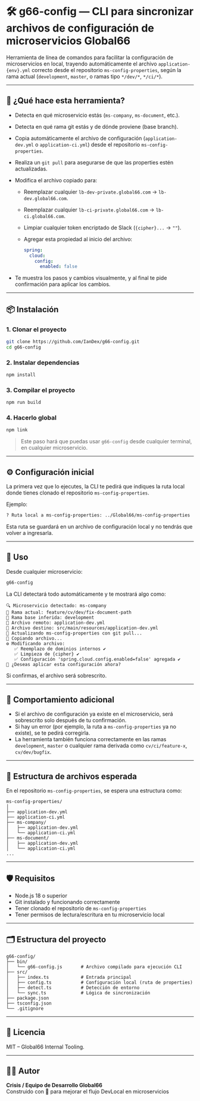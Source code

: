 
# 🛠️ g66-config — CLI para sincronizar archivos de configuración de microservicios Global66

Herramienta de línea de comandos para facilitar la configuración de microservicios en local, trayendo automáticamente el archivo `application-{env}.yml` correcto desde el repositorio `ms-config-properties`, según la rama actual (`development`, `master`, o ramas tipo `*/dev/*`, `*/ci/*`).

---

## 🚀 ¿Qué hace esta herramienta?

- Detecta en qué microservicio estás (`ms-company`, `ms-document`, etc.).
- Detecta en qué rama git estás y de dónde proviene (base branch).
- Copia automáticamente el archivo de configuración (`application-dev.yml` o `application-ci.yml`) desde el repositorio `ms-config-properties`.
- Realiza un `git pull` para asegurarse de que las properties estén actualizadas.
- Modifica el archivo copiado para:
  - Reemplazar cualquier `lb-dev-private.global66.com` → `lb-dev.global66.com`.
  - Reemplazar cualquier `lb-ci-private.global66.com` → `lb-ci.global66.com`.
  - Limpiar cualquier token encriptado de Slack (`{cipher}...` → `""`).
  - Agregar esta propiedad al inicio del archivo:

    ```yaml
    spring:
      cloud:
        config:
          enabled: false
    ```

- Te muestra los pasos y cambios visualmente, y al final te pide confirmación para aplicar los cambios.

---

## 📦 Instalación

### 1. Clonar el proyecto

```bash
git clone https://github.com/IanDex/g66-config.git
cd g66-config
```

### 2. Instalar dependencias

```bash
npm install
```

### 3. Compilar el proyecto

```bash
npm run build
```

### 4. Hacerlo global

```bash
npm link
```

> Este paso hará que puedas usar `g66-config` desde cualquier terminal, en cualquier microservicio.

---

## ⚙️ Configuración inicial

La primera vez que lo ejecutes, la CLI te pedirá que indiques la ruta local donde tienes clonado el repositorio `ms-config-properties`.

Ejemplo:

```bash
? Ruta local a ms-config-properties: ../Global66/ms-config-properties
```

Esta ruta se guardará en un archivo de configuración local y no tendrás que volver a ingresarla.

---

## 🧪 Uso

Desde cualquier microservicio:

```bash
g66-config
```

La CLI detectará todo automáticamente y te mostrará algo como:

```
🔍 Microservicio detectado: ms-company
🌱 Rama actual: feature/cv/dev/fix-document-path
📌 Rama base inferida: development
🧭 Archivo remoto: application-dev.yml
📁 Archivo destino: src/main/resources/application-dev.yml
🔄 Actualizando ms-config-properties con git pull...
📎 Copiando archivo...
⚙️ Modificando archivo:
   ✅ Reemplazo de dominios internos ✔
   ✅ Limpieza de {cipher} ✔
   ✅ Configuración 'spring.cloud.config.enabled=false' agregada ✔
🤔 ¿Deseas aplicar esta configuración ahora?
```

Si confirmas, el archivo será sobrescrito.

---

## 🧼 Comportamiento adicional

- Si el archivo de configuración ya existe en el microservicio, será sobrescrito solo después de tu confirmación.
- Si hay un error (por ejemplo, la ruta a `ms-config-properties` ya no existe), se te pedirá corregirla.
- La herramienta también funciona correctamente en las ramas `development`, `master` o cualquier rama derivada como `cv/ci/feature-x`, `cv/dev/bugfix`.

---

## 🧾 Estructura de archivos esperada

En el repositorio `ms-config-properties`, se espera una estructura como:

```
ms-config-properties/
│
├── application-dev.yml
├── application-ci.yml
├── ms-company/
│   ├── application-dev.yml
│   └── application-ci.yml
├── ms-document/
│   ├── application-dev.yml
│   └── application-ci.yml
...
```

---

## 🛡️ Requisitos

- Node.js 18 o superior
- Git instalado y funcionando correctamente
- Tener clonado el repositorio de `ms-config-properties`
- Tener permisos de lectura/escritura en tu microservicio local

---

## 🗂️ Estructura del proyecto

```
g66-config/
├── bin/
│   └── g66-config.js       # Archivo compilado para ejecución CLI
├── src/
│   ├── index.ts            # Entrada principal
│   ├── config.ts           # Configuración local (ruta de properties)
│   ├── detect.ts           # Detección de entorno
│   └── sync.ts             # Lógica de sincronización
├── package.json
├── tsconfig.json
└── .gitignore
```

---

## 📜 Licencia

MIT – Global66 Internal Tooling.

---

## 🧑‍💻 Autor

**Crisis / Equipo de Desarrollo Global66**  
Construido con 💙 para mejorar el flujo DevLocal en microservicios
